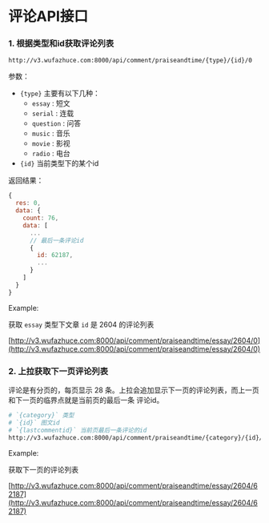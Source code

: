 # 评论API接口

### 1. 根据类型和id获取评论列表

```
http://v3.wufazhuce.com:8000/api/comment/praiseandtime/{type}/{id}/0
```

参数：

- `{type}` 主要有以下几种：
  - `essay` : 短文
  - `serial` : 连载
  - `question` : 问答
  - `music` : 音乐
  - `movie` : 影视
  - `radio` : 电台
- `{id}` 当前类型下的某个id

返回结果：

```js
{
  res: 0,
  data: {
  	count: 76,
  	data: [
  	  ...
  	  // 最后一条评论id
  	  {
  	  	id: 62187,
  	  	...
  	  }
  	]
  }
}
```

Example: 

获取 `essay` 类型下文章 `id` 是 2604 的评论列表

[http://v3.wufazhuce.com:8000/api/comment/praiseandtime/essay/2604/0](http://v3.wufazhuce.com:8000/api/comment/praiseandtime/essay/2604/0)

### 2. 上拉获取下一页评论列表
评论是有分页的，每页显示 28 条。上拉会追加显示下一页的评论列表，而上一页和下一页的临界点就是当前页的最后一条 评论id。

```bash
# `{category}` 类型
# `{id}` 图文id
# `{lastcommentid}` 当前页最后一条评论的id
http://v3.wufazhuce.com:8000/api/comment/praiseandtime/{category}/{id}/{lastcommentid}
```

Example:

获取下一页的评论列表

[http://v3.wufazhuce.com:8000/api/comment/praiseandtime/essay/2604/62187](http://v3.wufazhuce.com:8000/api/comment/praiseandtime/essay/2604/62187)
